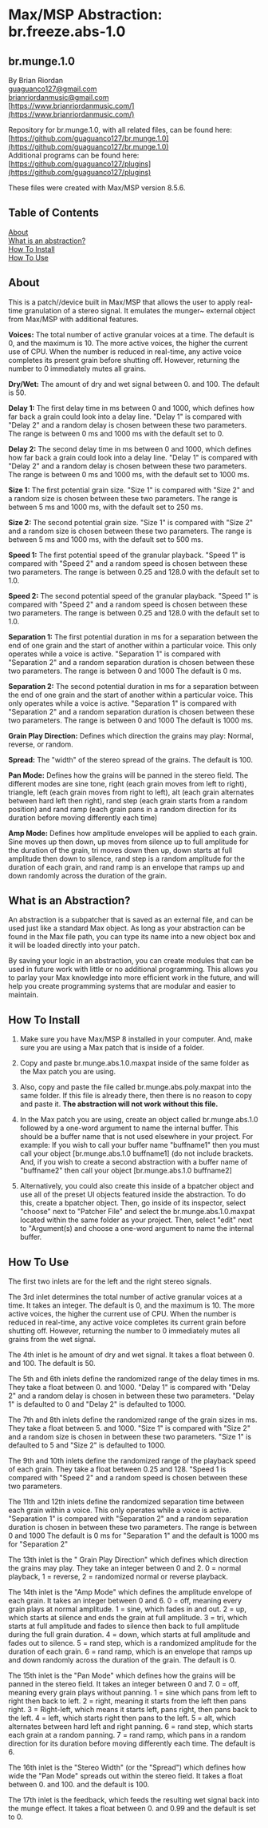 # Max/MSP Abstraction: br.freeze.abs-1.0  
   
## br.munge.1.0



By Brian Riordan  
[guaguanco127@gmail.com](mailto:guaguanco127@gmail.com)  
[brianriordanmusic@gmail.com](mailto:brianriordanmusic@gmail.com)  
[https://www.brianriordanmusic.com/](https://www.brianriordanmusic.com/) 
  
Repository for br.munge.1.0, with all related files, can be found here: [https://github.com/guaguanco127/br.munge.1.0](https://github.com/guaguanco127/br.munge.1.0)  
Additional programs can be found here: [https://github.com/guaguanco127/plugins](https://github.com/guaguanco127/plugins)

These files were created with Max/MSP version 8.5.6. 

## Table of Contents 

[About](#About)   
[What is an abstraction?](#Abstraction)  
[How To Install](#Install)  
[How To Use](#Use) 
 
 

## <a name="About"></a>About

This is a patch//device built in Max/MSP that allows the user to apply real-time granulation of a stereo signal. It emulates the munger~ external object from Max/MSP with additional features.
  
**Voices:** The total number of active granular voices at a time. The default is 0, and the maximum is 10. The more active voices, the higher the current use of CPU. When the number is reduced in real-time, any active voice completes its present grain before shutting off. However, returning the number to 0 immediately mutes all grains.
 
**Dry/Wet:** The amount of dry and wet signal between 0. and 100. The default is 50. 

**Delay 1:** The first delay time in ms between 0 and 1000, which defines how far back a grain could look into a delay line. "Delay 1" is compared with "Delay 2" and a random delay is chosen between these two parameters. The range is between 0 ms and 1000 ms with the default set to 0.
  
**Delay 2:** The second delay time in ms between 0 and 1000, which defines how far back a grain could look into a delay line. "Delay 1" is compared with "Delay 2" and a random delay is chosen between these two parameters. The range is between 0 ms and 1000 ms, with the default set to 1000 ms.

**Size 1:** The first potential grain size. "Size 1" is compared with "Size 2" and a random size is chosen between these two parameters. The range is between 5 ms and 1000 ms, with the default set to 250 ms. 
 
**Size 2:** The second potential grain size. "Size 1" is compared with "Size 2" and a random size is chosen between these two parameters. The range is between 5 ms and 1000 ms, with the default set to 500 ms.  
 
**Speed 1:** The first potential speed of the granular playback. "Speed 1" is compared with "Speed 2" and a random speed is chosen between these two parameters. The range is between 0.25 and 128.0 with the default set to 1.0. 

**Speed 2:** The second potential speed of the granular playback. "Speed 1" is compared with "Speed 2" and a random speed is chosen between these two parameters. The range is between 0.25 and 128.0 with the default set to 1.0. 
 
**Separation 1:** The first potential duration in ms for a separation between the end of one grain and the start of another within a particular voice. This only operates while a voice is active. "Separation 1" is compared with "Separation 2" and a random separation duration is chosen between these two parameters. The range is between 0 and 1000 The default is 0 ms.   

**Separation 2:** The second potential duration in ms for a separation between the end of one grain and the start of another within a particular voice. This only operates while a voice is active. "Separation 1" is compared with "Separation 2" and a random separation duration is chosen between these two parameters. The range is between 0 and 1000 The default is 1000 ms.

**Grain Play Direction:** Defines which direction the grains may play: Normal, reverse, or random. 

**Spread:** The "width" of the stereo spread of the grains. The default is 100.
 
**Pan Mode:** Defines how the grains will be panned in the stereo field. The different modes are sine tone, right (each grain moves from left to right), triangle, left (each grain moves from right to left), alt (each grain alternates between hard left then right), rand step (each grain starts from a random position) and rand ramp (each grain pans in a random direction for its duration before moving differently each time)

**Amp Mode:** Defines how amplitude envelopes will be applied to each grain. Sine moves up then down, up moves from silence up to full amplitude for the duration of the grain, tri moves down then up, down starts at full amplitude then down to silence, rand step is a random amplitude for the duration of each grain, and rand ramp is an envelope that ramps up and down randomly across the duration of the grain.


## <a name="Abstraction"></a>What is an Abstraction?

An abstraction is a subpatcher that is saved as an external file, and can be used just like a standard Max object. As long as your abstraction can be found in the Max file path, you can type its name into a new object box and it will be loaded directly into your patch.  

By saving your logic in an abstraction, you can create modules that can be used in future work with little or no additional programming. This allows you to parlay your Max knowledge into more efficient work in the future, and will help you create programming systems that are modular and easier to maintain.

## <a name="Install"></a>How To Install 

1. Make sure you have Max/MSP 8 installed in your computer. And, make sure you are using a Max patch that is inside of a folder.  

2. Copy and paste br.munge.abs.1.0.maxpat inside of the same folder as the Max patch you are using. 

3. Also, copy and paste the file called br.munge.abs.poly.maxpat into the same folder. If this file is already there, then there is no reason to copy and paste it. **The abstraction will not work without this file.**     

4. In the Max patch you are using, create an object called br.munge.abs.1.0 followed by a one-word argument to name the internal buffer. This should be a buffer name that is not used elsewhere in your project. For example: If you wish to call your buffer name "buffname1" then you must call your object [br.munge.abs.1.0 buffname1] (do not include brackets. And, if you wish to create a second abstraction with a buffer name of "buffname2" then call your object [br.munge.abs.1.0 buffname2]

5. Alternatively, you could also create this inside of a bpatcher object and use all of the preset UI objects featured inside the abstraction. To do this, create a bpatcher object. Then, go inside of its inspector, select "choose" next to "Patcher File" and select the br.munge.abs.1.0.maxpat located within the same folder as your project. Then, select "edit" next to "Argument(s) and choose a one-word argument to name the internal buffer.

## <a name="Use"></a>How To Use

The first two inlets are for the left and the right stereo signals. 

The 3rd inlet determines the total number of active granular voices at a time. It takes an integer. The default is 0, and the maximum is 10. The more active voices, the higher the current use of CPU. When the number is reduced in real-time, any active voice completes its current grain before shutting off. However, returning the number to 0 immediately mutes all grains from the wet signal. 

The 4th inlet is he amount of dry and wet signal. It takes a float between 0. and 100. The default is 50.   
    
The 5th and 6th inlets define the randomized range of the delay times in ms. They take a float between 0. and 1000. "Delay 1" is compared with "Delay 2" and a random delay is chosen in between these two parameters. "Delay 1" is defaulted to 0 and "Delay 2" is defaulted to 1000. 

The 7th and 8th inlets define the randomized range of the grain sizes in ms. They take a float between 5. and 1000. "Size 1" is compared with "Size 2" and a random size is chosen in between these two parameters. "Size 1" is defaulted to 5 and "Size 2" is defaulted to 1000. 

The 9th and 10th inlets define the randomized range of the playback speed of each grain. They take a float between 0.25 and 128. "Speed 1 is compared with "Speed 2" and a random speed is chosen between these two parameters. 

The 11th and 12th inlets define the randomized separation time between each grain within a voice. This only operates while a voice is active. "Separation 1" is compared with "Separation 2" and a random separation duration is chosen in between these two parameters. The range is between 0 and 1000 The default is 0 ms for "Separation 1" and the default is 1000 ms for "Separation 2"

The 13th inlet is the " Grain Play Direction" which defines which direction the grains may play. They take an integer between 0 and 2. 0 = normal playback, 1 = reverse, 2 = randomized normal or reverse playback. 

The 14th inlet is the "Amp Mode" which defines the amplitude envelope of each grain. It takes an integer between 0 and 6. 0 = off, meaning every grain plays at normal amplitude. 1 = sine, which fades in and out. 2 = up, which starts at silence and ends the grain at full amplitude. 3 = tri, which starts at full amplitude and fades to silence then back to full amplitude during the full grain duration. 4 = down, which starts at full amplitude and fades out to silence. 5 = rand step, which is a randomized amplitude for the duration of each grain. 6 = rand ramp, which is an envelope that ramps up and down randomly across the duration of the grain. The default is 0. 

The 15th inlet is the "Pan Mode" which defines how the grains will be panned in the stereo field. It takes an integer between 0 and 7. 0 = off, meaning every grain plays without panning. 1 = sine which pans from left to right then back to left. 2 = right, meaning it starts from the left then pans right. 3 = Right-left, which means it starts left, pans right, then pans back to the left. 4 = left, which starts right then pans to the left. 5 = alt, which alternates between hard left and right panning. 6 = rand step, which starts each grain at a random panning. 7 = rand ramp, which pans in a random direction for its duration before moving differently each time. The default is 6. 

The 16th inlet is the "Stereo Width" (or the "Spread") which defines how wide the "Pan Mode" spreads out within the stereo field. It takes a float between 0. and 100. and the default is 100. 

The 17th inlet is the feedback, which feeds the resulting wet signal back into the munge effect. It takes a float between 0. and 0.99 and the default is set to 0. 



 





